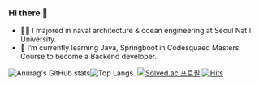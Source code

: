 ### Hi there 👋

<!--
**seyoung755/seyoung755** is a ✨ _special_ ✨ repository because its `README.md` (this file) appears on your GitHub profile.

Here are some ideas to get you started:
- 👯 I’m looking to collaborate on ...
- 🤔 I’m looking for help with ...
- 💬 Ask me about ...
- 📫 How to reach me: ...
- 😄 Pronouns: ...
- ⚡ Fun fact: ...

-->


- 👨‍🎓 I majored in naval architecture & ocean engineering at Seoul Nat'l University.
- 🌱 I’m currently learning Java, Springboot in Codesquaed Masters Course to become a Backend developer.



![Anurag's GitHub stats](https://github-readme-stats.vercel.app/api?username=seyoung755&theme=dark&show_icons=true)![Top Langs](https://github-readme-stats.vercel.app/api/top-langs/?username=seyoung755&layout=compact&theme=dark). 
[![Solved.ac
프로필](http://mazassumnida.wtf/api/mini/generate_badge?boj=seyoung755)](https://solved.ac/seyoung755)
[![Hits](https://hits.seeyoufarm.com/api/count/incr/badge.svg?url=https%3A%2F%2Fgithub.com%2Fseyoung755&count_bg=%2379C83D&title_bg=%23555555&icon=&icon_color=%23E7E7E7&title=hits&edge_flat=false)](https://hits.seeyoufarm.com)


